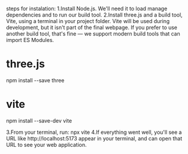 steps for instalation:
1.Install Node.js. We'll need it to load manage dependencies and to run our build tool.
2.Install three.js and a build tool, Vite, using a terminal in your project folder. Vite will be used during development, but it isn't part of the final webpage. If you prefer to use another build tool, that's fine — we support modern build tools that can import ES Modules.

# three.js
npm install --save three

# vite
npm install --save-dev vite

3.From your terminal, run:
npx vite
4.If everything went well, you'll see a URL like http://localhost:5173 appear in your terminal, and can open that URL to see your web application.
